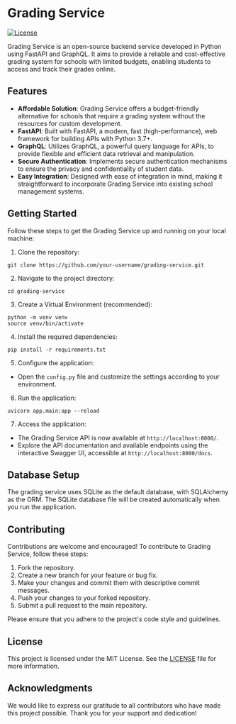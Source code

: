# Grading Service

[![License](https://img.shields.io/badge/license-MIT-blue.svg)](LICENSE)

Grading Service is an open-source backend service developed in Python using FastAPI and GraphQL. It aims to provide a reliable and cost-effective grading system for schools with limited budgets, enabling students to access and track their grades online.

## Features

- **Affordable Solution**: Grading Service offers a budget-friendly alternative for schools that require a grading system without the resources for custom development.
- **FastAPI**: Built with FastAPI, a modern, fast (high-performance), web framework for building APIs with Python 3.7+.
- **GraphQL**: Utilizes GraphQL, a powerful query language for APIs, to provide flexible and efficient data retrieval and manipulation.
- **Secure Authentication**: Implements secure authentication mechanisms to ensure the privacy and confidentiality of student data.
- **Easy Integration**: Designed with ease of integration in mind, making it straightforward to incorporate Grading Service into existing school management systems.

## Getting Started

Follow these steps to get the Grading Service up and running on your local machine:

1. Clone the repository:

```shell
git clone https://github.com/your-username/grading-service.git
```

2. Navigate to the project directory:

```shell
cd grading-service
```

3. Create a Virtual Environment (recommended):
```shell
python -m venv venv
source venv/bin/activate
```

4. Install the required dependencies:

```shell
pip install -r requirements.txt

```

5. Configure the application:
- Open the `config.py` file and customize the settings according to your environment.

6. Run the application:

```shell
uvicorn app.main:app --reload
```

7. Access the application:
- The Grading Service API is now available at `http://localhost:8000/`.
- Explore the API documentation and available endpoints using the interactive Swagger UI, accessible at `http://localhost:8000/docs`.

## Database Setup
The grading service uses SQLite as the default database, with SQLAlchemy as the ORM. 
The SQLite database file will be created automatically when you run the application.

## Contributing

Contributions are welcome and encouraged! To contribute to Grading Service, follow these steps:

1. Fork the repository.
2. Create a new branch for your feature or bug fix.
3. Make your changes and commit them with descriptive commit messages.
4. Push your changes to your forked repository.
5. Submit a pull request to the main repository.

Please ensure that you adhere to the project's code style and guidelines.

## License

This project is licensed under the MIT License. See the [LICENSE](LICENSE) file for more information.

## Acknowledgments

We would like to express our gratitude to all contributors who have made this project possible. Thank you for your support and dedication!




